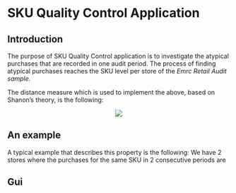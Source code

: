 # SKU Quality Control Application

## Introduction

The purpose of SKU Quality Control application is to investigate the atypical purchases that are
recorded in one audit period.
The process of finding atypical purchases reaches the SKU level per store
of the _Emrc Retail Audit sample._

The distance measure which is used to implement the above, based on Shanon’s theory, is the
following:

<center><img src="https://latex.codecogs.com/gif.latex?\text{==========}D(P_{t+1},P_t)=P_{t+1}\cdot\ln(P_{t+1}/P_t)+P_t-P_{t+1}\text{==========}" /></center>

## An example

A typical example that describes this property is the following:
We have 2 stores where the purchases for the same SKU in 2 consecutive periods are

## Gui
